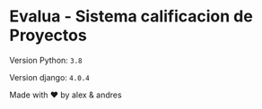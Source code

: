 # Evalua - Sistema calificacion de Proyectos

Version Python: `3.8`

Version django: `4.0.4`



Made with ♥ by alex & andres
